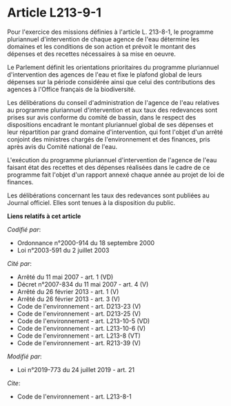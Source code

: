 # Article L213-9-1

Pour l'exercice des missions définies à l'article L. 213-8-1, le programme pluriannuel d'intervention de chaque agence de
l'eau détermine les domaines et les conditions de son action et prévoit le montant des dépenses et des recettes nécessaires à
sa mise en oeuvre.

Le Parlement définit les orientations prioritaires du programme pluriannuel d'intervention des agences de l'eau et fixe le
plafond global de leurs dépenses sur la période considérée ainsi que celui des contributions des agences à l'Office français
de la biodiversité.

Les délibérations du conseil d'administration de l'agence de l'eau relatives au programme pluriannuel d'intervention et aux
taux des redevances sont prises sur avis conforme du comité de bassin, dans le respect des dispositions encadrant le montant
pluriannuel global de ses dépenses et leur répartition par grand domaine d'intervention, qui font l'objet d'un arrêté
conjoint des ministres chargés de l'environnement et des finances, pris après avis du Comité national de l'eau.

L'exécution du programme pluriannuel d'intervention de l'agence de l'eau faisant état des recettes et des dépenses réalisées
dans le cadre de ce programme fait l'objet d'un rapport annexé chaque année au projet de loi de finances.

Les délibérations concernant les taux des redevances sont publiées au Journal officiel. Elles sont tenues à la disposition du
public.

**Liens relatifs à cet article**

_Codifié par_:

  - Ordonnance n°2000-914 du 18 septembre 2000
  - Loi n°2003-591 du 2 juillet 2003

_Cité par_:

  - Arrêté du 11 mai 2007 - art. 1 (VD)
  - Décret n°2007-834 du 11 mai 2007 - art. 4 (V)
  - Arrêté du 26 février 2013 - art. 1 (V)
  - Arrêté du 26 février 2013 - art. 3 (V)
  - Code de l'environnement - art. D213-23 (V)
  - Code de l'environnement - art. D213-25 (V)
  - Code de l'environnement - art. L213-10-5 (VD)
  - Code de l'environnement - art. L213-10-6 (V)
  - Code de l'environnement - art. L213-8 (VT)
  - Code de l'environnement - art. R213-39 (V)

_Modifié par_:

  - Loi n°2019-773 du 24 juillet 2019 - art. 21

_Cite_:

  - Code de l'environnement - art. L213-8-1
